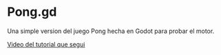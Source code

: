 # Pong.gd

Una simple version del juego Pong hecha en Godot para probar el motor.

[Video del tutorial que segui](https://youtu.be/wBNwjOU7ylc)

